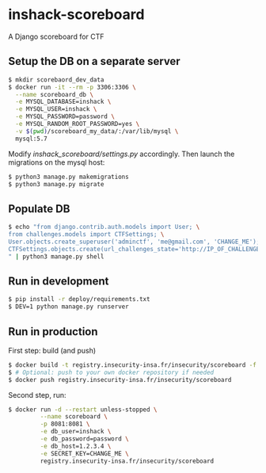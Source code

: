 # inshack-scoreboard
A Django scoreboard for CTF

## Setup the DB on a separate server

```bash
$ mkdir scorebaord_dev_data
$ docker run -it --rm -p 3306:3306 \
  --name scoreboard_db \
  -e MYSQL_DATABASE=inshack \
  -e MYSQL_USER=inshack \
  -e MYSQL_PASSWORD=password \
  -e MYSQL_RANDOM_ROOT_PASSWORD=yes \
  -v $(pwd)/scoreboard_my_data/:/var/lib/mysql \
  mysql:5.7
```

Modify *inshack_scoreboard/settings.py* accordingly. Then launch the migrations on the mysql host:

```bash
$ python3 manage.py makemigrations
$ python3 manage.py migrate
```

## Populate DB

```bash
$ echo "from django.contrib.auth.models import User; \
from challenges.models import CTFSettings; \
User.objects.create_superuser('adminctf', 'me@gmail.com', 'CHANGE_ME'); \
CTFSettings.objects.create(url_challenges_state='http://IP_OF_CHALLENGE_MONITORING/')
" | python3 manage.py shell
```

## Run in development

```bash
$ pip install -r deploy/requirements.txt
$ DEV=1 python manage.py runserver
```

## Run in production

First step: build (and push)

```bash
$ docker build -t registry.insecurity-insa.fr/insecurity/scoreboard -f deploy/Dockerfile .
$ # Optional: push to your own docker repository if needed
$ docker push registry.insecurity-insa.fr/insecurity/scoreboard
```

Second step, run:

```bash
$ docker run -d --restart unless-stopped \
         --name scoreboard \
         -p 8081:8081 \
         -e db_user=inshack \
         -e db_password=password \
         -e db_host=1.2.3.4 \
         -e SECRET_KEY=CHANGE_ME \
         registry.insecurity-insa.fr/insecurity/scoreboard
```
